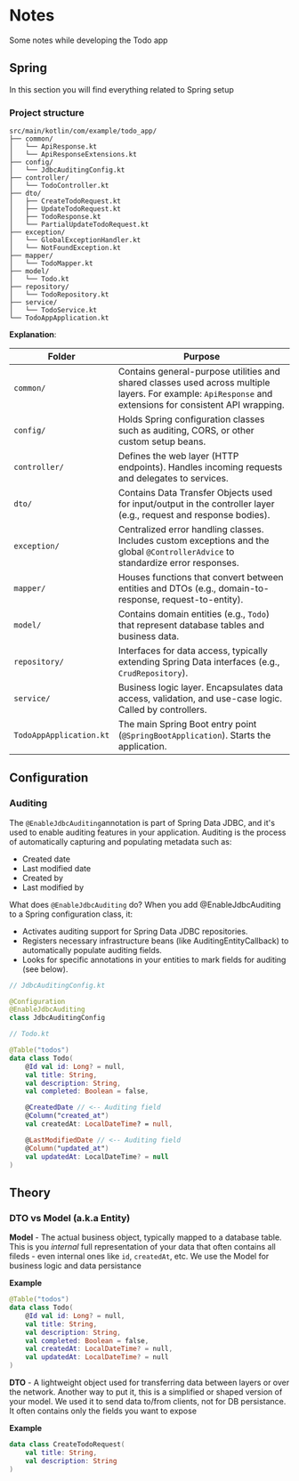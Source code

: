 # Notes

Some notes while developing the Todo app

## Spring

In this section you will find everything related to Spring setup

### Project structure

```
src/main/kotlin/com/example/todo_app/
├── common/
│   └── ApiResponse.kt
│   └── ApiResponseExtensions.kt
├── config/
│   └── JdbcAuditingConfig.kt
├── controller/
│   └── TodoController.kt
├── dto/
│   ├── CreateTodoRequest.kt
│   ├── UpdateTodoRequest.kt
│   ├── TodoResponse.kt
│   └── PartialUpdateTodoRequest.kt
├── exception/
│   └── GlobalExceptionHandler.kt
│   └── NotFoundException.kt
├── mapper/
│   └── TodoMapper.kt
├── model/
│   └── Todo.kt
├── repository/
│   └── TodoRepository.kt
├── service/
│   └── TodoService.kt
└── TodoAppApplication.kt
```

**Explanation**:


| Folder                  | Purpose |
|-------------------------|---------|
| `common/`               | Contains general-purpose utilities and shared classes used across multiple layers. For example: `ApiResponse` and extensions for consistent API wrapping. |
| `config/`               | Holds Spring configuration classes such as auditing, CORS, or other custom setup beans. |
| `controller/`           | Defines the web layer (HTTP endpoints). Handles incoming requests and delegates to services. |
| `dto/`                  | Contains Data Transfer Objects used for input/output in the controller layer (e.g., request and response bodies). |
| `exception/`            | Centralized error handling classes. Includes custom exceptions and the global `@ControllerAdvice` to standardize error responses. |
| `mapper/`               | Houses functions that convert between entities and DTOs (e.g., domain-to-response, request-to-entity). |
| `model/`                | Contains domain entities (e.g., `Todo`) that represent database tables and business data. |
| `repository/`           | Interfaces for data access, typically extending Spring Data interfaces (e.g., `CrudRepository`). |
| `service/`              | Business logic layer. Encapsulates data access, validation, and use-case logic. Called by controllers. |
| `TodoAppApplication.kt` | The main Spring Boot entry point (`@SpringBootApplication`). Starts the application. |

## Configuration


### Auditing

The `@EnableJdbcAuditing`annotation is part of Spring Data JDBC, and it's used to enable auditing features in your application. Auditing is the process of automatically capturing and populating metadata such as:

- Created date
- Last modified date
- Created by
- Last modified by

What does `@EnableJdbcAuditing` do?
When you add @EnableJdbcAuditing to a Spring configuration class, it:

- Activates auditing support for Spring Data JDBC repositories.
- Registers necessary infrastructure beans (like AuditingEntityCallback) to automatically populate auditing fields.
- Looks for specific annotations in your entities to mark fields for auditing (see below).

```kotlin
// JdbcAuditingConfig.kt

@Configuration
@EnableJdbcAuditing
class JdbcAuditingConfig
```

```kotlin
// Todo.kt

@Table("todos")
data class Todo(
    @Id val id: Long? = null,
    val title: String,
    val description: String,
    val completed: Boolean = false,

    @CreatedDate // <-- Auditing field
    @Column("created_at")
    val createdAt: LocalDateTime? = null,

    @LastModifiedDate // <-- Auditing field
    @Column("updated_at")
    val updatedAt: LocalDateTime? = null
)
```

## Theory

### DTO vs Model (a.k.a Entity)

**Model** - The actual business object, typically mapped to a database table. This is you _internal_ full representation of your data that often contains all fileds - even internal ones like `id`, `createdAt`, etc. We use the Model for business logic and data persistance

**Example**

```kotlin
@Table("todos")
data class Todo(
    @Id val id: Long? = null,
    val title: String,
    val description: String,
    val completed: Boolean = false,
    val createdAt: LocalDateTime? = null,
    val updatedAt: LocalDateTime? = null
)
```

**DTO** - A lightweight object used for transferring data between layers or over the network. Another way to put it, this is a simplified or shaped version of your model. We used it to send data to/from clients, not for DB persistance. It often contains only the fields you want to expose

**Example**

```kotlin
data class CreateTodoRequest(
    val title: String,
    val description: String
)
```